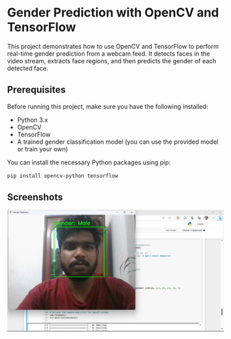 ﻿# Gender Prediction with OpenCV and TensorFlow

This project demonstrates how to use OpenCV and TensorFlow to perform real-time gender prediction from a webcam feed. It detects faces in the video stream, extracts face regions, and then predicts the gender of each detected face.

## Prerequisites

Before running this project, make sure you have the following installed:

- Python 3.x
- OpenCV
- TensorFlow
- A trained gender classification model (you can use the provided model or train your own)

You can install the necessary Python packages using pip:

```bash
pip install opencv-python tensorflow

```

## Screenshots

![Image](Screenshots/prediction2.png)
